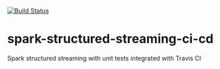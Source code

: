 [![Build Status](https://travis-ci.com/liupeirong/spark-structured-streaming-ci-cd.svg?branch=master)](https://travis-ci.com/liupeirong/spark-structured-streaming-ci-cd)

# spark-structured-streaming-ci-cd
Spark structured streaming with unit tests integrated with Travis CI
